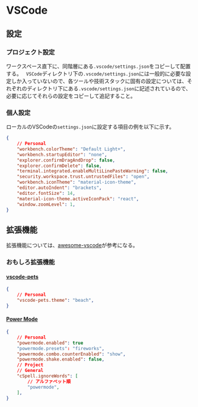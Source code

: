# VSCode

## 設定

### プロジェクト設定

ワークスペース直下に、同階層にある`.vscode/settings.json`をコピーして配置する。
&nbsp;
`VSCode`ディレクトリ下の`.vscode/settings.json`には一般的に必要な設定しか入っていないので、各ツールや技術スタックに固有の設定については、それぞれのディレクトリ下にある`.vscode/settings.json`に記述されているので、必要に応じてそれらの設定をコピーして追記すること。

### 個人設定

ローカルのVSCodeの`settings.json`に設定する項目の例を以下に示す。

```json
{
    // Personal
    "workbench.colorTheme": "Default Light+",
    "workbench.startupEditor": "none",
    "explorer.confirmDragAndDrop": false,
    "explorer.confirmDelete": false,
    "terminal.integrated.enableMultiLinePasteWarning": false,
    "security.workspace.trust.untrustedFiles": "open",
    "workbench.iconTheme": "material-icon-theme",
    "editor.autoIndent": "brackets",
    "editor.fontSize": 14,
    "material-icon-theme.activeIconPack": "react",
    "window.zoomLevel": 1,
}
```

## 拡張機能

拡張機能については、[awesome-vscode](https://github.com/viatsko/awesome-vscode)が参考になる。

### おもしろ拡張機能

#### [vscode-pets](https://marketplace.visualstudio.com/items?itemName=tonybaloney.vscode-pets)

```json
{
	// Personal
    "vscode-pets.theme": "beach",
}
```

#### [Power Mode](https://marketplace.visualstudio.com/items?itemName=hoovercj.vscode-power-mode)

```json
{
    // Personal
    "powermode.enabled": true
    "powermode.presets": "fireworks",
    "powermode.combo.counterEnabled": "show",
    "powermode.shake.enabled": false,
    // Project
    // General
	"cSpell.ignoreWords": [
		// アルファベット順
		"powermode",
	],
}
```
